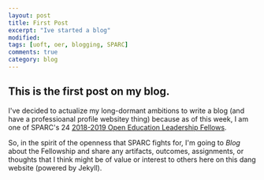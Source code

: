 ```yaml
---
layout: post
title: First Post
excerpt: "Ive started a blog"
modified: 
tags: [uoft, oer, blogging, SPARC]
comments: true
category: blog
---
```



<h2>This is the first post on my blog.</h2> 

I've decided to actualize my long-dormant ambitions to write a blog (and have a professioanal profile websitey thing) because as of this week, I am one of SPARC's 24 <a href="https://sparcopen.org/news/2018/sparc-welcomes-2018-2019-open-education-leadership-fellows/2018-2019"> 2018-2019 Open Education Leadership Fellows</a>. 

So,  in the spirit of the openness that SPARC fights for, I'm going to *Blog* about the Fellowship and share any artifacts, outcomes, assignments, or thoughts that I think might be of value or interest to others here on this dang website (powered by Jekyll).



